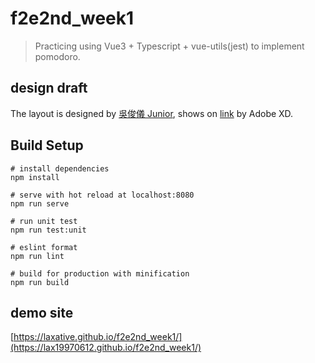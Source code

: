 # f2e2nd_week1
> Practicing using Vue3 + Typescript + vue-utils(jest) to implement pomodoro.

## design draft

The layout is designed by [吳俊儀 Junior](https://www.behance.net/juniwu), shows on
[link](https://xd.adobe.com/spec/4f6eb081-4411-4b48-69ae-34b92df3f3e4-395f/grid) by Adobe XD.

## Build Setup

```
# install dependencies
npm install

# serve with hot reload at localhost:8080
npm run serve

# run unit test
npm run test:unit

# eslint format
npm run lint

# build for production with minification
npm run build
```

## demo site

[https://laxative.github.io/f2e2nd_week1/](https://lax19970612.github.io/f2e2nd_week1/)

